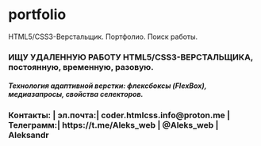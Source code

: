 # portfolio
HTML5/CSS3-Верстальщик. Портфолио. Поиск работы. 

<h3>ИЩУ УДАЛЕННУЮ РАБОТУ HTML5/CSS3-ВЕРСТАЛЬЩИКА, постоянную, временную, разовую.</h3>
<h5>Технология адаптивной верстки: флексбоксы (FlexBox), медиазапросы, свойства селекторов.</h5>
<h3>Контакты: | эл.почта:| coder.htmlcss.info@proton.me | Телеграмм:| https://t.me/Aleks_web | @Aleks_web | Aleksandr</h3>
